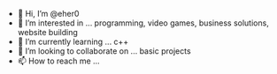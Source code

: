 - 👋 Hi, I’m @eher0
- 👀 I’m interested in ... programming, video games, business solutions, website building
- 🌱 I’m currently learning ... c++
- 💞️ I’m looking to collaborate on ... basic projects 
- 📫 How to reach me ... 

<!---
eher0/eher0 is a ✨ special ✨ repository because its `README.md` (this file) appears on your GitHub profile.
You can click the Preview link to take a look at your changes.
--->
